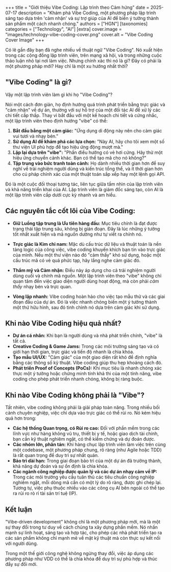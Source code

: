 +++
title = "Giới thiệu Vibe Coding: Lập trình theo Cảm hứng"
date = 2025-07-17
description = "Khám phá Vibe Coding, một phương pháp lập trình sáng tạo dựa trên 'cảm nhận' và sự trợ giúp của AI để biến ý tưởng thành sản phẩm một cách nhanh chóng."
authors = ["HGN"]
[taxonomies]
categories = ["Technology", "AI"]
[extra]
cover.image = "images/technology-vibe-coding-cover.png"
cover.alt = "Vibe Coding Cover Image"
+++

Có lẽ gần đây bạn đã nghe nhiều về thuật ngữ "Vibe Coding". Nó xuất hiện trong các cộng đồng lập trình viên, trên mạng xã hội, và trong những cuộc thảo luận nhỏ tại nơi làm việc. Nhưng chính xác thì nó là gì? Đây có phải là một phương pháp mới? Hay chỉ là một xu hướng nhất thời?

## "Vibe Coding" là gì?

Vậy một lập trình viên làm gì khi họ "Vibe Coding"?

Nói một cách đơn giản, họ định hướng quá trình phát triển bằng trực giác và "cảm nhận" về dự án, thường với sự hỗ trợ của một đối tác AI để xử lý các chi tiết cấp thấp. Thay vì bắt đầu với một kế hoạch chi tiết và cứng nhắc, một lập trình viên theo định hướng "vibe" có thể:

1.  **Bắt đầu bằng một cảm giác:** "Ứng dụng di động này nên cho cảm giác vui tươi và nhạy bén."
2.  **Sử dụng AI để khám phá các lựa chọn:** "Này AI, hãy cho tôi xem một số thư viện UI phù hợp để tạo hiệu ứng động mượt mà."
3.  **Lặp lại dựa trên "vibe":** "Phần điều hướng có vẻ hơi cứng. Hãy thử một hiệu ứng chuyển cảnh khác. Bạn có thể tạo mã cho nó không?"
4.  **Tập trung vào bức tranh toàn cảnh:** Họ dành nhiều thời gian hơn để suy nghĩ về trải nghiệm người dùng và kiến trúc tổng thể, và ít thời gian hơn cho cú pháp chính xác của một thuật toán sắp xếp hay một lệnh gọi API.

Đó là một cuộc đối thoại tương tác, liên tục giữa tầm nhìn của lập trình viên và khả năng triển khai của AI. Lập trình viên là giám đốc sáng tạo, còn AI là một lập trình viên cấp dưới cực kỳ nhanh và am hiểu.

## Các nguyên tắc cốt lõi của Vibe Coding:

- **Giữ Luồng tập trung là Ưu tiên hàng đầu:** Mục tiêu chính là đạt được trạng thái tập trung sâu, không bị gián đoạn. Đây là lúc những ý tưởng tốt nhất xuất hiện và mã nguồn dường như tự viết ra chính nó.

- **Trực giác là Kim chỉ nam:** Mặc dù cấu trúc dữ liệu và thuật toán là nền tảng logic của công việc, vibe coding khuyến khích bạn tin vào trực giác của mình. Nếu một thư viện nào đó "cảm thấy" khó sử dụng, hoặc một cấu trúc mã có vẻ quá phức tạp, hãy lắng nghe cảm giác đó.

- **Thẩm mỹ và Cảm nhận:** Điều này áp dụng cho cả trải nghiệm người dùng cuối và chính mã nguồn. Một lập trình viên theo "vibe" không chỉ quan tâm đến việc giao diện người dùng hoạt động, mà còn phải *cảm thấy* nhạy bén và trực quan.

- **Vòng lặp nhanh:** Vibe coding hoàn hảo cho việc tạo mẫu thử và các giai đoạn đầu của dự án. Đó là việc nhanh chóng biến một ý tưởng thành một thứ hữu hình, sau đó tinh chỉnh nó dựa trên cảm giác khi sử dụng.

## Khi nào Vibe Coding hiệu quả nhất?

- **Dự án cá nhân:** Khi bạn là người dùng và nhà phát triển chính, "vibe" là tất cả.
- **Creative Coding & Game Jams:** Trong các môi trường sáng tạo và có giới hạn thời gian, trực giác và tiến độ nhanh là chìa khóa.
- **Tạo mẫu UI/UX:** "Cảm giác" của một giao diện rất khó để định nghĩa bằng các thông số kỹ thuật. Vibe coding giúp thu hẹp khoảng cách đó.
- **Phát triển Proof of Concepts (PoCs):** Khi mục tiêu là nhanh chóng xác thực một ý tưởng hoặc chứng minh tính khả thi của một tính năng, vibe coding cho phép phát triển nhanh chóng, không bị ràng buộc.

## Khi nào Vibe Coding không phải là "Vibe"?

Tất nhiên, vibe coding không phải là giải pháp toàn năng. Trong nhiều bối cảnh chuyên nghiệp, việc chỉ dựa vào trực giác có thể rủi ro. Nó kém hiệu quả hơn trong:

- **Các hệ thống Quan trọng, có Rủi ro cao:** Đối với phần mềm trong các lĩnh vực như hàng không vũ trụ, thiết bị y tế, hoặc giao dịch tài chính, bạn cần kỹ thuật nghiêm ngặt, có thể kiểm chứng và dự đoán được.
- **Các nhóm lớn, phân tán:** Khi hàng chục lập trình viên làm việc trên cùng một codebase, một phương pháp chung, rõ ràng (như Agile hoặc TDD) là rất quan trọng để duy trì sự nhất quán.
- **Bảo trì dài hạn:** Trong giai đoạn bảo trì của một dự án đã trưởng thành, khả năng dự đoán và sự ổn định là chìa khóa.
- **Các ngành công nghiệp được quản lý và các dự án nhạy cảm về IP:** Trong các môi trường yêu cầu tuân thủ các tiêu chuẩn công nghiệp nghiêm ngặt, mỗi dòng mã cần có một lý do rõ ràng, được ghi chép lại. Tương tự, việc phụ thuộc nhiều vào các công cụ AI bên ngoài có thể tạo ra rủi ro rò rỉ tài sản trí tuệ (IP).

## Kết luận

"Vibe-driven development" không chỉ là một phương pháp mới, mà là một sự thay đổi trong tư duy về cách chúng ta xây dựng phần mềm. Nó nhấn mạnh sự linh hoạt, sáng tạo và hợp tác, cho phép các nhà phát triển tạo ra các sản phẩm không chỉ mạnh mẽ về mặt kỹ thuật mà còn thực sự kết nối với người dùng.

Trong một thế giới công nghệ không ngừng thay đổi, việc áp dụng các phương pháp như VDD có thể là chìa khóa để duy trì sự phù hợp và thúc đẩy sự đổi mới.
